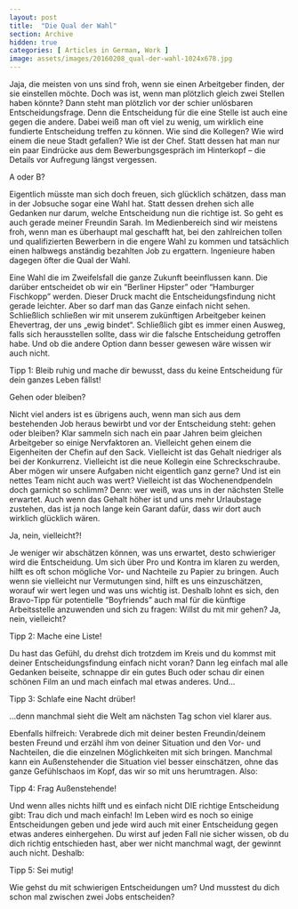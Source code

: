 ```yaml
---
layout: post
title:  "Die Qual der Wahl"
section: Archive
hidden: true
categories: [ Articles in German, Work ]
image: assets/images/20160208_qual-der-wahl-1024x678.jpg
---
```



Jaja, die meisten von uns sind froh, wenn sie einen Arbeitgeber finden, der sie einstellen möchte. Doch was ist, wenn man plötzlich gleich zwei Stellen haben könnte? Dann steht man plötzlich vor der schier unlösbaren Entscheidungsfrage. Denn die Entscheidung für die eine Stelle ist auch eine gegen die andere. Dabei weiß man oft viel zu wenig, um wirklich eine fundierte Entscheidung treffen zu können. Wie sind die Kollegen? Wie wird einem die neue Stadt gefallen? Wie ist der Chef. Statt dessen hat man nur ein paar Eindrücke aus dem Bewerbungsgespräch im Hinterkopf – die Details vor Aufregung längst vergessen.

A oder B?

Eigentlich müsste man sich doch freuen, sich glücklich schätzen, dass man in der Jobsuche sogar eine Wahl hat. Statt dessen drehen sich alle Gedanken nur darum, welche Entscheidung nun die richtige ist. So geht es auch gerade meiner Freundin Sarah. Im Medienbereich sind wir meistens froh, wenn man es überhaupt mal geschafft hat, bei den zahlreichen tollen und qualifizierten Bewerbern in die engere Wahl zu kommen und tatsächlich einen halbwegs anständig bezahlten Job zu ergattern. Ingenieure haben dagegen öfter die Qual der Wahl.

Eine Wahl die im Zweifelsfall die ganze Zukunft beeinflussen kann. Die darüber entscheidet ob wir ein “Berliner Hipster” oder “Hamburger Fischkopp” werden. Dieser Druck macht die Entscheidungsfindung nicht gerade leichter. Aber so darf man das Ganze einfach nicht sehen. Schließlich schließen wir mit unserem zukünftigen Arbeitgeber keinen Ehevertrag, der uns „ewig bindet“. Schließlich gibt es immer einen Ausweg, falls sich herausstellen sollte, dass wir die falsche Entscheidung getroffen habe. Und ob die andere Option dann besser gewesen wäre wissen wir auch nicht.

Tipp 1: Bleib ruhig und mache dir bewusst, dass du keine Entscheidung für dein ganzes Leben fällst!

Gehen oder bleiben?

Nicht viel anders ist es übrigens auch, wenn man sich aus dem bestehenden Job heraus bewirbt und vor der Entscheidung steht: gehen oder bleiben? Klar sammeln sich nach ein paar Jahren beim gleichen Arbeitgeber so einige Nervfaktoren an. Vielleicht gehen einem die Eigenheiten der Chefin auf den Sack. Vielleicht ist das Gehalt niedriger als bei der Konkurrenz. Vielleicht ist die neue Kollegin eine Schreckschraube. Aber mögen wir unsere Aufgaben nicht eigentlich ganz gerne? Und ist ein nettes Team nicht auch was wert? Vielleicht ist das Wochenendpendeln doch garnicht so schlimm? Denn: wer weiß, was uns in der nächsten Stelle erwartet. Auch wenn das Gehalt höher ist und uns mehr Urlaubstage zustehen, das ist ja noch lange kein Garant dafür, dass wir dort auch wirklich glücklich wären.

Ja, nein, vielleicht?!

Je weniger wir abschätzen können, was uns erwartet, desto schwieriger wird die Entscheidung. Um sich über Pro und Kontra im klaren zu werden, hilft es oft schon mögliche Vor- und Nachteile zu Papier zu bringen. Auch wenn sie vielleicht nur Vermutungen sind, hilft es uns einzuschätzen, worauf wir wert legen und was uns wichtig ist. Deshalb lohnt es sich, den Bravo-Tipp für potentielle “Boyfriends” auch mal für die künftige Arbeitsstelle anzuwenden und sich zu fragen: Willst du mit mir gehen? Ja, nein, vielleicht?

Tipp 2: Mache eine Liste!

Du hast das Gefühl, du drehst dich trotzdem im Kreis und du kommst mit deiner Entscheidungsfindung einfach nicht voran? Dann leg einfach mal alle Gedanken beiseite, schnappe dir ein gutes Buch oder schau dir einen schönen Film an und mach einfach mal etwas anderes. Und…

Tipp 3: Schlafe eine Nacht drüber!

…denn manchmal sieht die Welt am nächsten Tag schon viel klarer aus.

Ebenfalls hilfreich: Verabrede dich mit deiner besten Freundin/deinem besten Freund und erzähl ihm von deiner Situation und den Vor- und Nachteilen, die die einzelnen Möglichkeiten mit sich bringen. Manchmal kann ein Außenstehender die Situation viel besser einschätzen, ohne das ganze Gefühlschaos im Kopf, das wir so mit uns herumtragen. Also:

Tipp 4: Frag Außenstehende!

Und wenn alles nichts hilft und es einfach nicht DIE richtige Entscheidung gibt: Trau dich und mach einfach! Im Leben wird es noch so einige Entscheidungen geben und jede wird auch mit einer Entscheidung gegen etwas anderes einhergehen. Du wirst auf jeden Fall nie sicher wissen, ob du dich richtig entschieden hast, aber wer nicht manchmal wagt, der gewinnt auch nicht. Deshalb:

Tipp 5: Sei mutig!

Wie gehst du mit schwierigen Entscheidungen um? Und musstest du dich schon mal zwischen zwei Jobs entscheiden?

